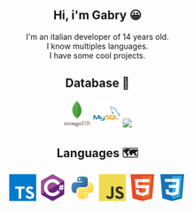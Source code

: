<link rel="stylesheet" href="styles.css">
<div align="center">

## Hi, i'm Gabry 😀

I'm an italian developer of 14 years old.  
I know multiples languages.  
I have some cool projects.  
</div>

<div align="center">
  
## Database 📅
<i><img src="https://raw.githubusercontent.com/devicons/devicon/master/icons/mongodb/mongodb-original-wordmark.svg" width="50"></i>
<i><img src="https://raw.githubusercontent.com/devicons/devicon/master/icons/mysql/mysql-original-wordmark.svg" width="50"></i>
<i><img src="https://www.svgrepo.com/show/303229/microsoft-sql-server-logo.svg" width="50"></i>
</div>

<div align="center">
  
## Languages 🗺
<div style="border-radius: 7px;">
<i><img src="https://raw.githubusercontent.com/devicons/devicon/master/icons/typescript/typescript-original.svg" width="50"></i>
<i><img src="https://raw.githubusercontent.com/devicons/devicon/master/icons/csharp/csharp-original.svg" width="50"></i>
<i><img src="https://raw.githubusercontent.com/devicons/devicon/master/icons/python/python-original.svg" width="50"></i>
<i><img src="https://raw.githubusercontent.com/devicons/devicon/master/icons/javascript/javascript-original.svg" width="50"></i>
<i><img src="https://raw.githubusercontent.com/devicons/devicon/master/icons/html5/html5-original.svg" width="50"></i>
<i><img src="https://raw.githubusercontent.com/devicons/devicon/master/icons/css3/css3-original.svg" width="50"></i>
</div>
</div>
